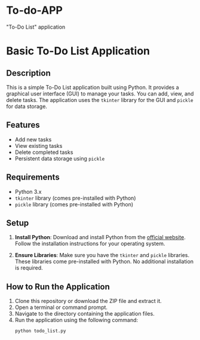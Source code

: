 # To-do-APP
 "To-Do  List" application

# Basic To-Do List Application

## Description
This is a simple To-Do List application built using Python. It provides a graphical user interface (GUI) to manage your tasks. You can add, view, and delete tasks. The application uses the `tkinter` library for the GUI and `pickle` for data storage.

## Features
- Add new tasks
- View existing tasks
- Delete completed tasks
- Persistent data storage using `pickle`

## Requirements
- Python 3.x
- `tkinter` library (comes pre-installed with Python)
- `pickle` library (comes pre-installed with Python)

## Setup
1. **Install Python**:
   Download and install Python from the [official website](https://www.python.org/). Follow the installation instructions for your operating system.

2. **Ensure Libraries**:
   Make sure you have the `tkinter` and `pickle` libraries. These libraries come pre-installed with Python. No additional installation is required.

## How to Run the Application
1. Clone this repository or download the ZIP file and extract it.
2. Open a terminal or command prompt.
3. Navigate to the directory containing the application files.
4. Run the application using the following command:
   ```sh
   python todo_list.py


